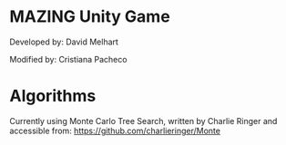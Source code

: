 # MAZING Unity Game

Developed by: David Melhart

Modified by: Cristiana Pacheco

# Algorithms
Currently using Monte Carlo Tree Search, written by Charlie Ringer and accessible from: https://github.com/charlieringer/Monte

